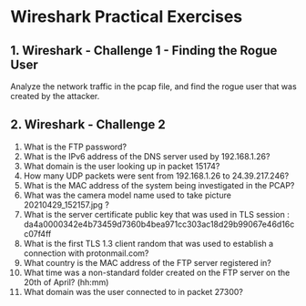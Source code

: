 # Wireshark Practical Exercises

## 1. Wireshark - Challenge 1 - Finding the Rogue User
Analyze the network traffic in the pcap file, and find the rogue user that was created by the attacker.

## 2. Wireshark - Challenge 2

1. What is the FTP password?
2. What is the IPv6 address of the DNS server used by 192.168.1.26?
3. What domain is the user looking up in packet 15174?
4. How many UDP packets were sent from 192.168.1.26 to 24.39.217.246?
5. What is the MAC address of the system being investigated in the PCAP?
6. What was the camera model name used to take picture 20210429_152157.jpg ?
7. What is the server certificate public key that was used in TLS session : da4a0000342e4b73459d7360b4bea971cc303ac18d29b99067e46d16cc07f4ff
8. What is the first TLS 1.3 client random that was used to establish a connection with protonmail.com?
9. What country is the MAC address of the FTP server registered in?
10. What time was a non-standard folder created on the FTP server on the 20th of April? (hh:mm)
11. What domain was the user connected to in packet 27300?
